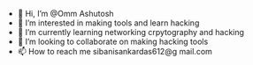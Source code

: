 - 👋 Hi, I’m @Omm Ashutosh
- 👀 I’m interested in making tools and learn hacking
- 🌱 I’m currently learning networking crpytography and hacking 
- 💞️ I’m looking to collaborate on making hacking tools 
- 📫 How to reach me sibanisankardas612@g
mail.com
<!---
Omm Ashutosh/Omm is a ✨ special ✨ repository because its `README.md` (this file) appears on your GitHub profile.
You can click the Preview link to take a look at your changes.
--->
